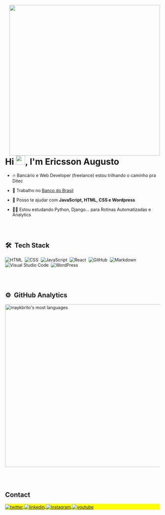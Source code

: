 <img align="right" height="490em" src="https://raw.githubusercontent.com/gist/ericssonaugusto/b8524d85494d0ec761df6dfb49fd4f92/raw/22e00049978b5f412b4212bfc0b7d68f04af183d/gitcard.svg"/>
<h1 align="left">Hi <img src="https://raw.githubusercontent.com/kaueMarques/kaueMarques/master/hi.gif" height="30px">, I'm Ericsson Augusto</h1>
<!-- <p align="left"> <img src="https://komarev.com/ghpvc/?username=ericssonaugustoo&color=yellow" alt="Profile views" /> </p> -->

- 🔥 Bancário e Web Developer (freelance) estou trilhando o caminho pra Ditec 

- 🔭 Trabalho no [Banco do Brasil](https://bb.com.br)

<!-- - ▶️ I (not) regularly post videos on [youtube.com/ifaugusto](https://youtube.com/ifAugsuto) -->

- 💬 Posso te ajudar com **JavaScript, HTML, CSS e Wordpress**

- 👨‍💻 Estou estudando Python, Django... para Rotinas Automatizadas e Analytics
<!-- - ⚡ Fun fact **Oneye 😜** 

- 👨‍💻 More at [ericssonaugusto.com.br](https://ericssonaugusto.com.br) -->



<br><br>

## 🛠 &nbsp;Tech Stack


![HTML](https://img.shields.io/badge/-HTML-05122A?style=flat&logo=HTML5)&nbsp;
![CSS](https://img.shields.io/badge/-CSS-05122A?style=flat&logo=CSS3&logoColor=1572B6)&nbsp;
![JavaScript](https://img.shields.io/badge/-JavaScript-05122A?style=flat&logo=javascript)&nbsp;
![React](https://img.shields.io/badge/-React-05122A?style=flat&logo=react)&nbsp;
![GitHub](https://img.shields.io/badge/-GitHub-05122A?style=flat&logo=github)&nbsp;
![Markdown](https://img.shields.io/badge/-Markdown-05122A?style=flat&logo=markdown)&nbsp;
![Visual Studio Code](https://img.shields.io/badge/-Visual%20Studio%20Code-05122A?style=flat&logo=visual-studio-code&logoColor=007ACC)&nbsp;
![WordPress](https://img.shields.io/badge/WordPress-%23117AC9.svg?style=flat&logo=WordPress&logoColor=white)&nbsp;

<br><br>

## ⚙️ &nbsp;GitHub Analytics

<p align="left">
<!-- <img width="530em" src="https://github-readme-stats.vercel.app/api?username=ericssonaugusto&show_icons=true&theme=vision-friendly-dark" alt="maykbrito's stats"/> -->
<img width="530em" src="https://github-readme-stats.vercel.app/api/top-langs/?username=ericssonaugusto&layout=compact&theme=vision-friendly-dark" alt="maykbrito's most languages"/>
</p>

<br><br>

## Contact

<p align="left" style="background:yellow">

<a href="https://twitter.com/ifaugusto" target="_blank">
  <img align="center" src="https://img.shields.io/badge/-ifaugusto-05122A?style=flat&logo=twitter" alt="twitter"/>  
</a>
<a href="https://linkedin.com/in/ericssonaugusto" target="_blank">
  <img align="center" src="https://img.shields.io/badge/-ericssonaugusto-05122A?style=flat&logo=linkedin" alt="linkedin"/>
</a>
<a href="https://instagram.com/ifaugusto" target="_blank">
 <img align="center" src="https://img.shields.io/badge/-ifaugusto-05122A?style=flat&logo=instagram" alt="instagram"/>
</a>
<a href="https://youtube.com/ifaugusto" target="_blank">
 <img align="center" src="https://img.shields.io/badge/-ifaugusto-05122A?style=flat&logo=youtube" alt="youtube"/>
</a>
</p>


